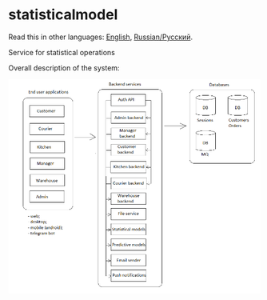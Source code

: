 # statisticalmodel

Read this in other languages: [English](statisticalmodel.md), [Russian/Русский](statisticalmodel.ru.md). 

Service for statistical operations

Overall description of the system: 

![system_overall](../img/system_overall.png)
